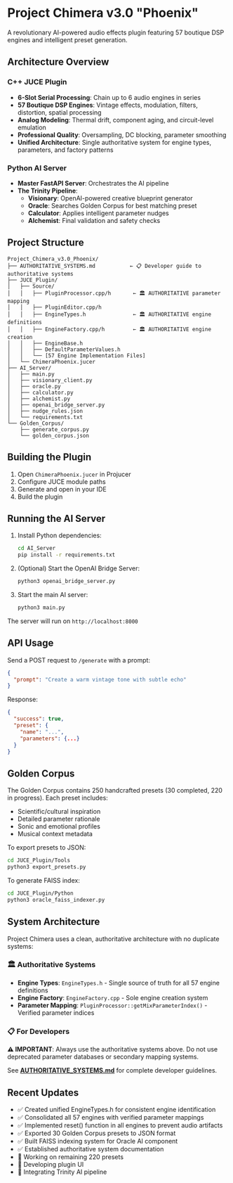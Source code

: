 # Project Chimera v3.0 "Phoenix"

A revolutionary AI-powered audio effects plugin featuring 57 boutique DSP engines and intelligent preset generation.

## Architecture Overview

### C++ JUCE Plugin
- **6-Slot Serial Processing**: Chain up to 6 audio engines in series
- **57 Boutique DSP Engines**: Vintage effects, modulation, filters, distortion, spatial processing
- **Analog Modeling**: Thermal drift, component aging, and circuit-level emulation
- **Professional Quality**: Oversampling, DC blocking, parameter smoothing
- **Unified Architecture**: Single authoritative system for engine types, parameters, and factory patterns

### Python AI Server
- **Master FastAPI Server**: Orchestrates the AI pipeline
- **The Trinity Pipeline**:
  - **Visionary**: OpenAI-powered creative blueprint generator
  - **Oracle**: Searches Golden Corpus for best matching preset
  - **Calculator**: Applies intelligent parameter nudges
  - **Alchemist**: Final validation and safety checks

## Project Structure

```
Project_Chimera_v3.0_Phoenix/
├── AUTHORITATIVE_SYSTEMS.md           ← 📋 Developer guide to authoritative systems
├── JUCE_Plugin/
│   ├── Source/
│   │   ├── PluginProcessor.cpp/h       ← 🏛️ AUTHORITATIVE parameter mapping
│   │   ├── PluginEditor.cpp/h
│   │   ├── EngineTypes.h               ← 🏛️ AUTHORITATIVE engine definitions
│   │   ├── EngineFactory.cpp/h         ← 🏛️ AUTHORITATIVE engine creation
│   │   ├── EngineBase.h
│   │   ├── DefaultParameterValues.h
│   │   └── [57 Engine Implementation Files]
│   └── ChimeraPhoenix.jucer
├── AI_Server/
│   ├── main.py
│   ├── visionary_client.py
│   ├── oracle.py
│   ├── calculator.py
│   ├── alchemist.py
│   ├── openai_bridge_server.py
│   ├── nudge_rules.json
│   └── requirements.txt
└── Golden_Corpus/
    ├── generate_corpus.py
    └── golden_corpus.json
```

## Building the Plugin

1. Open `ChimeraPhoenix.jucer` in Projucer
2. Configure JUCE module paths
3. Generate and open in your IDE
4. Build the plugin

## Running the AI Server

1. Install Python dependencies:
   ```bash
   cd AI_Server
   pip install -r requirements.txt
   ```

2. (Optional) Start the OpenAI Bridge Server:
   ```bash
   python3 openai_bridge_server.py
   ```

3. Start the main AI server:
   ```bash
   python3 main.py
   ```

The server will run on `http://localhost:8000`

## API Usage

Send a POST request to `/generate` with a prompt:

```json
{
  "prompt": "Create a warm vintage tone with subtle echo"
}
```

Response:
```json
{
  "success": true,
  "preset": {
    "name": "...",
    "parameters": {...}
  }
}
```

## Golden Corpus

The Golden Corpus contains 250 handcrafted presets (30 completed, 220 in progress). Each preset includes:
- Scientific/cultural inspiration  
- Detailed parameter rationale
- Sonic and emotional profiles
- Musical context metadata

To export presets to JSON:
```bash
cd JUCE_Plugin/Tools
python3 export_presets.py
```

To generate FAISS index:
```bash
cd JUCE_Plugin/Python
python3 oracle_faiss_indexer.py
```

## System Architecture

Project Chimera uses a clean, authoritative architecture with no duplicate systems:

### 🏛️ Authoritative Systems
- **Engine Types**: `EngineTypes.h` - Single source of truth for all 57 engine definitions
- **Engine Factory**: `EngineFactory.cpp` - Sole engine creation system
- **Parameter Mapping**: `PluginProcessor::getMixParameterIndex()` - Verified parameter indices

### 📋 For Developers
**⚠️ IMPORTANT**: Always use the authoritative systems above. Do not use deprecated parameter databases or secondary mapping systems.

See **[AUTHORITATIVE_SYSTEMS.md](AUTHORITATIVE_SYSTEMS.md)** for complete developer guidelines.

## Recent Updates

- ✅ Created unified EngineTypes.h for consistent engine identification
- ✅ Consolidated all 57 engines with verified parameter mappings
- ✅ Implemented reset() function in all engines to prevent audio artifacts
- ✅ Exported 30 Golden Corpus presets to JSON format
- ✅ Built FAISS indexing system for Oracle AI component
- ✅ Established authoritative system documentation
- 🚧 Working on remaining 220 presets
- 🚧 Developing plugin UI
- 🚧 Integrating Trinity AI pipeline